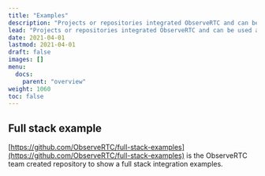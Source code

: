 ```yaml
---
title: "Examples"
description: "Projects or repositories integrated ObserveRTC and can be used as an example"
lead: "Projects or repositories integrated ObserveRTC and can be used as an example"
date: 2021-04-01
lastmod: 2021-04-01
draft: false
images: []
menu:
  docs:
    parent: "overview"
weight: 1060
toc: false
---
```


## Full stack example

[https://github.com/ObserveRTC/full-stack-examples](https://github.com/ObserveRTC/full-stack-examples) is the ObserveRTC team created repository to show a full stack integration examples.
